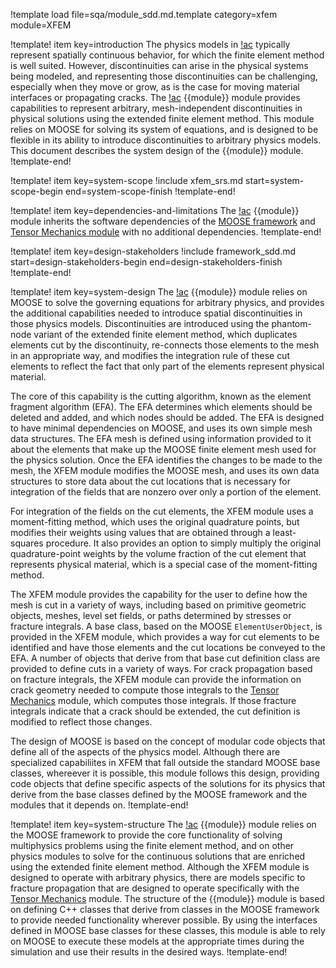!template load file=sqa/module_sdd.md.template category=xfem module=XFEM

!template! item key=introduction
The physics models in [!ac](MOOSE) typically represent spatially continuous behavior, for which the finite element method is well suited. However, discontinuities can arise in the physical systems being modeled, and representing those discontinuities can be challenging, especially when they move or grow, as is the case for moving material interfaces or propagating cracks.  The [!ac](MOOSE) {{module}} module provides capabilities to represent arbitrary, mesh-independent discontinuities in physical solutions using the extended finite element method. This module relies on MOOSE for solving its system of equations, and is designed to be flexible in its ability to introduce discontinuities to arbitrary physics models. This document describes the system design of the {{module}} module.
!template-end!

!template! item key=system-scope
!include xfem_srs.md start=system-scope-begin end=system-scope-finish
!template-end!

!template! item key=dependencies-and-limitations
The [!ac](MOOSE) {{module}} module inherits the software dependencies of the [MOOSE framework](framework_sdd.md#dependencies-and-limitations) and [Tensor Mechanics module](tensor_mechanics:tensor_mechanics_sdd.md#dependencies-and-limitations) with no additional dependencies.
!template-end!

!template! item key=design-stakeholders
!include framework_sdd.md start=design-stakeholders-begin end=design-stakeholders-finish
!template-end!

!template! item key=system-design
The [!ac](MOOSE) {{module}} module relies on MOOSE to solve the governing equations for arbitrary physics, and provides the additional capabilities needed to introduce spatial discontinuities in those physics models. Discontinuities are introduced using the phantom-node variant of the extended finite element method, which duplicates elements cut by the discontinuity, re-connects those elements to the mesh in an appropriate way, and modifies the integration rule of these cut elements to reflect the fact that only part of the elements represent physical material.
   
The core of this capability is the cutting algorithm, known as the element fragment algorithm (EFA). The EFA determines which elements should be deleted and added, and which nodes should be added. The EFA is designed to have minimal dependencies on MOOSE, and uses its own simple mesh data structures. The EFA mesh is defined using information provided to it about the elements that make up the MOOSE finite element mesh used for the physics solution. Once the EFA identifies the changes to be made to the mesh, the XFEM module modifies the MOOSE mesh, and uses its own data structures to store data about the cut locations that is necessary for integration of the fields that are nonzero over only a portion of the element.

For integration of the fields on the cut elements, the XFEM module uses a moment-fitting method, which uses the original quadrature points, but modifies their weights using values that are obtained through a least-squares procedure. It also provides an option to simply multiply the original quadrature-point weights by the volume fraction of the cut element that represents physical material, which is a special case of the moment-fitting method.

The XFEM module provides the capability for the user to define how the mesh is cut in a variety of ways, including based on primitive geometric objects, meshes, level set fields, or paths determined by stresses or fracture integrals. A base class, based on the MOOSE `ElementUserObject`, is provided in the XFEM module, which provides a way for cut elements to be identified and have those elements and the cut locations be conveyed to the EFA. A number of objects that derive from that base cut definition class are provided to define cuts in a variety of ways. For crack propagation based on fracture integrals, the XFEM module can provide the information on crack geometry needed to compute those integrals to the [Tensor Mechanics](tensor_mechanics:tensor_mechanics/index.md) module, which computes those integrals. If those fracture integrals indicate that a crack should be extended, the cut definition is modified to reflect those changes.
   
The design of MOOSE is based on the concept of modular code objects that define all of the aspects of the physics model. Although there are specialized capabiliites in XFEM that fall outside the standard MOOSE base classes, whereever it is possible, this module follows this design, providing code objects that define specific aspects of the solutions for its physics that derive from the base classes defined by the MOOSE framework and the modules that it depends on.
!template-end!

!template! item key=system-structure
The [!ac](MOOSE) {{module}} module relies on the MOOSE framework to provide the core functionality of solving multiphysics problems using the finite element method, and on other physics modules to solve for the continuous solutions that are enriched using the extended finite element method. Although the XFEM module is designed to operate with arbitrary physics, there are models specific to fracture propagation that are designed to operate specifically with the [Tensor Mechanics](tensor_mechanics:tensor_mechanics/index.md) module. The structure of the {{module}} module is based on defining C++ classes that derive from classes in the MOOSE framework to provide needed functionality wherever possible. By using the interfaces defined in MOOSE base classes for these classes, this module is able to rely on MOOSE to execute these models at the appropriate times during the simulation and use their results in the desired ways.
!template-end!
